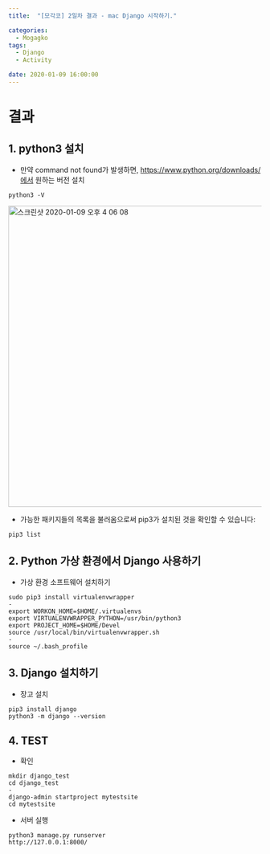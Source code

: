 ```yaml
---
title:  "[모각코] 2일차 결과 - mac Django 시작하기."

categories:
  - Mogagko
tags:
  - Django
  - Activity

date: 2020-01-09 16:00:00
---
```


# 결과

## 1. python3 설치

- 만약 command not found가 발생하면, https://www.python.org/downloads/에서 원하는 버전 설치
```
python3 -V
```
<img width="600" alt="스크린샷 2020-01-09 오후 4 06 08" src="https://user-images.githubusercontent.com/20227720/72045646-fbbe0000-32f9-11ea-85cc-52798042efd1.png">

- 가능한 패키지들의 목록을 불러옴으로써 pip3가 설치된 것을 확인할 수 있습니다:
```
pip3 list
```


## 2. Python 가상 환경에서 Django 사용하기

- 가상 환경 소프트웨어 설치하기  
```
sudo pip3 install virtualenvwrapper
-
export WORKON_HOME=$HOME/.virtualenvs
export VIRTUALENVWRAPPER_PYTHON=/usr/bin/python3
export PROJECT_HOME=$HOME/Devel
source /usr/local/bin/virtualenvwrapper.sh
-
source ~/.bash_profile
```

## 3. Django 설치하기

- 장고 설치
```
pip3 install django
python3 -m django --version
```

## 4. TEST

- 확인
```
mkdir django_test
cd django_test
-
django-admin startproject mytestsite
cd mytestsite
```

- 서버 실행
```
python3 manage.py runserver
http://127.0.0.1:8000/
```

